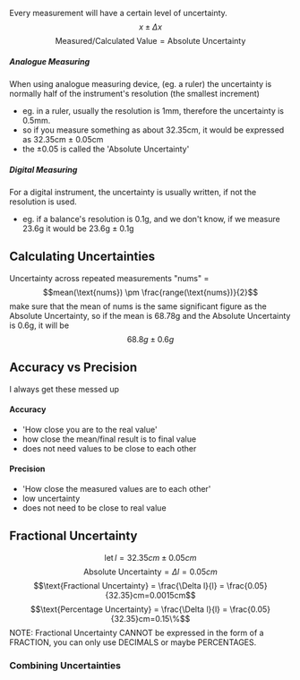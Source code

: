 
Every measurement will have a certain level of uncertainty.
$$x \pm \Delta x $$
$$\text{Measured/Calculated Value} = \text{Absolute Uncertainty}$$
##### Analogue Measuring
When using analogue measuring device, (eg. a ruler) the uncertainty is normally half of the instrument's resolution (the smallest increment) 
- eg. in a ruler, usually the resolution is 1mm, therefore the uncertainty is 0.5mm.
- so if you measure something as about 32.35cm, it would be expressed as 32.35cm ± 0.05cm
- the ±0.05 is called the 'Absolute Uncertainty'
##### Digital Measuring
For a digital instrument, the uncertainty is usually written, if not the resolution is used.
- eg. if a balance's resolution is 0.1g, and we don't know, if we measure 23.6g it would be 23.6g ± 0.1g

## Calculating Uncertainties
Uncertainty across repeated measurements "nums" = 
$$mean(\text{nums}) \pm \frac{range(\text{nums})}{2}$$
make sure that the mean of nums is the same significant figure as the Absolute Uncertainty, so if the mean is 68.78g and the Absolute Uncertainty is 0.6g, it will be $$68.8g\pm0.6g$$

## Accuracy vs Precision
I always get these messed up
#### Accuracy
- 'How close you are to the real value'
- how close the mean/final result is to final value
- does not need values to be close to each other
#### Precision
- 'How close the measured values are to each other' 
- low uncertainty
- does not need to be close to real value

## Fractional Uncertainty
$$\text{let}\,l = 32.35cm \pm 0.05cm$$
$$\text{Absolute Uncertainty} = \Delta l = 0.05cm$$
$$\text{Fractional Uncertainty} = \frac{\Delta l}{l} = \frac{0.05}{32.35}cm=0.0015cm$$
$$\text{Percentage Uncertainty} = \frac{\Delta l}{l} = \frac{0.05}{32.35}cm=0.15\%$$
NOTE: Fractional Uncertainty CANNOT be expressed in the form of a FRACTION, you can only use DECIMALS or maybe PERCENTAGES.
### Combining Uncertainties





